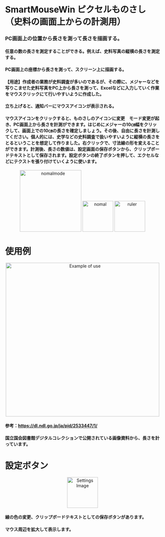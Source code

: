 # SmartMouseWin ピクセルものさし（史料の画面上からの計測用）
### PC画面上の位置から長さを測って長さを描画する。
#### 任意の数の長さを測定することができる。例えば、史料写真の縦横の長さを測定する。
#### PC画面上の座標から長さを測って、スクリーン上に描画する。
#### 【用途】作成者の業務が史料調査が多いのであるが、その際に、メジャーなどを写りこませた史料写真をPC上から長さを測って、Excelなどに入力していく作業をマウスクリックにて行いやすいように作成した。
#### 立ち上げると、通知バーにマウスアイコンが表示される。
#### マウスアイコンをクリックすると、ものさしのアイコンに変更　モード変更が起き、PC画面上から長さを計測ができます。はじめにメジャーの10㎝幅をクリックして、画面上での10㎝の長さを確定しましょう。その後、自由に長さを計測してください。個人的には、史学などの史料調査で扱いやすいように縦横の長さをとるということを想定して作りました。右クリックで、寸法線の形を変えることができます。計測後、長さの数値は、設定画面の保存ボタンから、クリップボードテキストとして保存されます。設定ボタンの終了ボタンを押して、エクセルなどにテクストを張り付けていくように使います。
<p align="center">
  <img src="https://user-images.githubusercontent.com/67472410/211834469-1c260a76-ba88-479d-bfe8-6d29885e13dc.png" alt="nomalmode" width="200px">
  <img src="https://user-images.githubusercontent.com/67472410/211838345-abcee6dc-6f3e-4633-a2cc-7775cf8ee22e.png" alt="nomal" width="100px">
  <img src="https://user-images.githubusercontent.com/67472410/211838358-21a78479-a010-4d21-ba0c-95c227c0588e.png" alt="ruler" width="100px">
</p>

# 使用例
<p align="center">
  <img src="https://user-images.githubusercontent.com/67472410/211837355-dfafade2-08b4-48be-b7fa-fc09b5864532.png" alt="Example of use" width="500px">  
</p>

#### 参考：https://dl.ndl.go.jp/ja/pid/2533447/1/
#### 国立国会図書館デジタルコレクションで公開されている画像資料から、長さを計っています。

# 設定ボタン

<p align="center">
  <img src="https://user-images.githubusercontent.com/67472410/211838387-f0f24789-b80a-4822-80bb-a6c5f774fe49.png" alt="Settings Image" width="100px"> 
</p>

#### 線の色の変更、クリップボードテキストとしての保存ボタンがあります。
#### マウス周辺を拡大して表示します。
